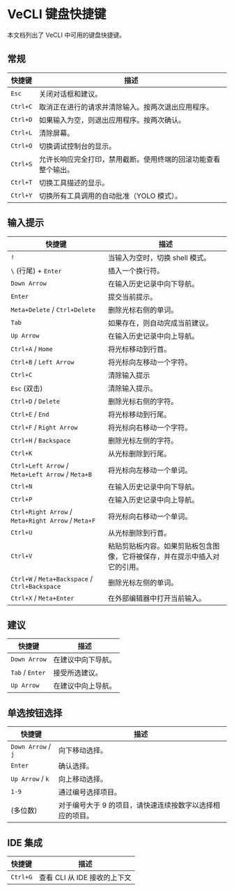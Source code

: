 # VeCLI 键盘快捷键

本文档列出了 VeCLI 中可用的键盘快捷键。

## 常规

| 快捷键 | 描述                                                                                                           |
| -------- | --------------------------------------------------------------------------------------------------------------------- |
| `Esc`    | 关闭对话框和建议。                                                                                        |
| `Ctrl+C` | 取消正在进行的请求并清除输入。按两次退出应用程序。                                  |
| `Ctrl+D` | 如果输入为空，则退出应用程序。按两次确认。                                                   |
| `Ctrl+L` | 清除屏幕。                                                                                                     |
| `Ctrl+O` | 切换调试控制台的显示。                                                                              |
| `Ctrl+S` | 允许长响应完全打印，禁用截断。使用终端的回滚功能查看整个输出。 |
| `Ctrl+T` | 切换工具描述的显示。                                                                              |
| `Ctrl+Y` | 切换所有工具调用的自动批准（YOLO 模式）。                                                                  |

## 输入提示

| 快捷键                                           | 描述                                                                                                                         |
| -------------------------------------------------- | ----------------------------------------------------------------------------------------------------------------------------------- |
| `!`                                                | 当输入为空时，切换 shell 模式。                                                                                          |
| `\` (行尾) + `Enter`                     | 插入一个换行符。                                                                                                                   |
| `Down Arrow`                                       | 在输入历史记录中向下导航。                                                                                            |
| `Enter`                                            | 提交当前提示。                                                                                                          |
| `Meta+Delete` / `Ctrl+Delete`                      | 删除光标右侧的单词。                                                                                         |
| `Tab`                                              | 如果存在，则自动完成当前建议。                                                                                  |
| `Up Arrow`                                         | 在输入历史记录中向上导航。                                                                                              |
| `Ctrl+A` / `Home`                                  | 将光标移动到行首。                                                                                       |
| `Ctrl+B` / `Left Arrow`                            | 将光标向左移动一个字符。                                                                                          |
| `Ctrl+C`                                           | 清除输入提示                                                                                                              |
| `Esc` (双击)                               | 清除输入提示。                                                                                                             |
| `Ctrl+D` / `Delete`                                | 删除光标右侧的字符。                                                                                    |
| `Ctrl+E` / `End`                                   | 将光标移动到行尾。                                                                                             |
| `Ctrl+F` / `Right Arrow`                           | 将光标向右移动一个字符。                                                                                         |
| `Ctrl+H` / `Backspace`                             | 删除光标左侧的字符。                                                                                     |
| `Ctrl+K`                                           | 从光标删除到行尾。                                                                                      |
| `Ctrl+Left Arrow` / `Meta+Left Arrow` / `Meta+B`   | 将光标向左移动一个单词。                                                                                               |
| `Ctrl+N`                                           | 在输入历史记录中向下导航。                                                                                            |
| `Ctrl+P`                                           | 在输入历史记录中向上导航。                                                                                              |
| `Ctrl+Right Arrow` / `Meta+Right Arrow` / `Meta+F` | 将光标向右移动一个单词。                                                                                              |
| `Ctrl+U`                                           | 从光标删除到行首。                                                                                |
| `Ctrl+V`                                           | 粘贴剪贴板内容。如果剪贴板包含图像，它将被保存，并在提示中插入对它的引用。 |
| `Ctrl+W` / `Meta+Backspace` / `Ctrl+Backspace`     | 删除光标左侧的单词。                                                                                          |
| `Ctrl+X` / `Meta+Enter`                            | 在外部编辑器中打开当前输入。                                                                                       |

## 建议

| 快捷键        | 描述                            |
| --------------- | -------------------------------------- |
| `Down Arrow`    | 在建议中向下导航。 |
| `Tab` / `Enter` | 接受所选建议。        |
| `Up Arrow`      | 在建议中向上导航。   |

## 单选按钮选择

| 快捷键           | 描述                                                                                                   |
| ------------------ | ------------------------------------------------------------------------------------------------------------- |
| `Down Arrow` / `j` | 向下移动选择。                                                                                          |
| `Enter`            | 确认选择。                                                                                            |
| `Up Arrow` / `k`   | 向上移动选择。                                                                                            |
| `1-9`              | 通过编号选择项目。                                                                                 |
| (多位数)      | 对于编号大于 9 的项目，请快速连续按数字以选择相应的项目。

## IDE 集成

| 快捷键 | 描述                       |
| -------- | --------------------------------- |
| `Ctrl+G` | 查看 CLI 从 IDE 接收的上下文 |